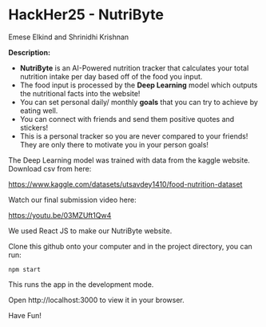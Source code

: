 # HackHer25 - NutriByte

Emese Elkind and Shrinidhi Krishnan

**Description:** 

- **NutriByte** is an AI-Powered nutrition tracker that calculates your total nutrition intake per day based off of the food you input.
- The food input is processed by the **Deep Learning** model which outputs the nutritional facts into the website!
- You can set personal daily/ monthly **goals** that you can try to achieve by eating well.
- You can connect with friends and send them positive quotes and stickers!
- This is a personal tracker so you are never compared to your friends! They are only there to motivate you in your person goals!

The Deep Learning model was trained with data from the kaggle website. Download csv from here:

https://www.kaggle.com/datasets/utsavdey1410/food-nutrition-dataset 

Watch our final submission video here:

https://youtu.be/03MZUft1Qw4

We used React JS to make our NutriByte website.

Clone this github onto your computer and in the project directory, you can run:

```npm start```

This runs the app in the development mode.

Open http://localhost:3000 to view it in your browser.

Have Fun!
